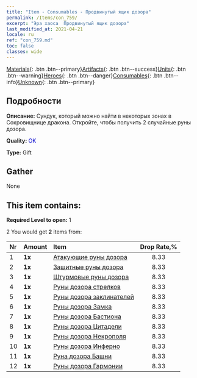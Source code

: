 ```yaml
---
title: "Item - Consumables - Продвинутый ящик дозора"
permalink: /Items/con_759/
excerpt: "Эра хаоса  Продвинутый ящик дозора"
last_modified_at: 2021-04-21
locale: ru
ref: "con_759.md"
toc: false
classes: wide
---
```

 [Materials](/ru/Items/){: .btn .btn--primary}[Artifacts](/ru/Items/Artifacts/){: .btn .btn--success}[Units](/ru/Items/Units/){: .btn .btn--warning}[Heroes](/ru/Items/Heroes/){: .btn .btn--danger}[Consumables](/ru/Items/Consumables/){: .btn .btn--info}[Unknown](/ru/Items/Unknown/){: .btn .btn--primary}

## Подробности
 **Описание:** Сундук, который можно найти в некоторых зонах в Сокровищнице дракона. Откройте, чтобы получить 2 случайные руны дозора.

 **Quality:** <span style="color: #0000CD">OK</span>

 **Type:** Gift

## Gather

  None

## This item contains:

 **Required Level to open:** 1

 2 You would get **2** items  from:

  | Nr | Amount |     Item    | Drop Rate,% |
  |:---|:-------|:------------|:---------:|
  | 1 |  **1x** | [Атакующие руны дозора](/ru/Items/con_734/) | 8.33 | 
  | 2 |  **1x** | [Защитные руны дозора](/ru/Items/con_739/) | 8.33 | 
  | 3 |  **1x** | [Штурмовые руны дозора](/ru/Items/con_741/) | 8.33 | 
  | 4 |  **1x** | [Руны дозора стрелков](/ru/Items/con_742/) | 8.33 | 
  | 5 |  **1x** | [Руны дозора заклинателей](/ru/Items/con_746/) | 8.33 | 
  | 6 |  **1x** | [Руны дозора Замка](/ru/Items/con_752/) | 8.33 | 
  | 7 |  **1x** | [Руны дозора Бастиона](/ru/Items/con_753/) | 8.33 | 
  | 8 |  **1x** | [Руны дозора Цитадели](/ru/Items/con_754/) | 8.33 | 
  | 9 |  **1x** | [Руны дозора Некрополя](/ru/Items/con_755/) | 8.33 | 
  | 10 |  **1x** | [Руны дозора Инферно](/ru/Items/con_777/) | 8.33 | 
  | 11 |  **1x** | [Руна дозора Башни](/ru/Items/con_785/) | 8.33 | 
  | 12 |  **1x** | [Руны дозора Гармонии](/ru/Items/con_791/) | 8.33 | 

